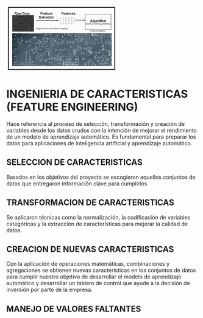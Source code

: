 ![Alt text](image.png)

# INGENIERIA DE CARACTERISTICAS (FEATURE ENGINEERING)

Hace referencia al proceso de selección, transformación y creación de variables desde los datos crudos con la intención de mejorar el rendimiento de un modelo de aprendizaje automático. Es fundamental para preparar los datos para aplicaciones de inteligencia artificial y aprendizaje automático.

## SELECCION DE CARACTERISTICAS

Basados en los objetivos del proyecto se escogieron aquellos conjuntos de datos que entregaron información clave para cumplirlos

## TRANSFORMACION DE CARACTERISTICAS

Se aplicaron técnicas como la normalización, la codificación de variables categóricas y la extracción de características para mejorar la calidad de datos.

## CREACION DE NUEVAS CARACTERISTICAS

Con la aplicación de operaciones matemáticas, combinaciones y agregaciones se obtienen nuevas características en los conjuntos de datos para cumplir nuestro objetivo de desarrollar el modelo de aprendizaje automático y desarrollar un tablero de control que ayude a la decisión de inversión por parte de la empresa.

## MANEJO DE VALORES FALTANTES

